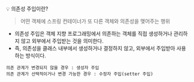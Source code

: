 <aside>
💡 의존성 주입이란?

</aside>

> 어떤 객체에 스프링 컨테이너가 또 다른 객체와 의존성을 맺어주는 행위
> 
- 의존성 주입은 객체 지향 프로그래밍에서 의존하는 객체를 직접 생성하거나 관리하지 않고 외부에서 주입받는 것을 의미한다.
- 즉, 의존성을 클래스 내부에서 생성하거나 결정하지 않고, 외부에서 주입받아 사용하는 방식이다.

```
의존 관계가 변경되지 않을 경우 : 생성자 주입
의존 관계가 선택적이거나 변경 가능한 경우 : 수정자 주입(setter 주입)
```

